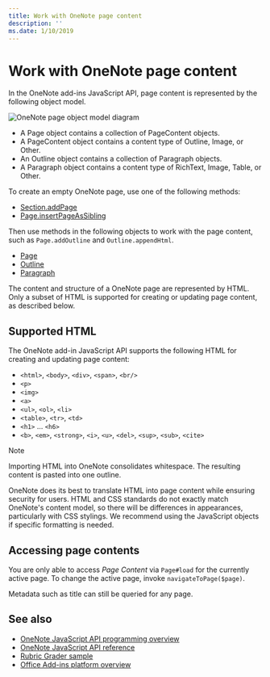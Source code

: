 ```yaml
---
title: Work with OneNote page content
description: ''
ms.date: 1/10/2019
---
```


# Work with OneNote page content

In the OneNote add-ins JavaScript API, page content is represented by the following object model.

  ![OneNote page object model diagram](../images/one-note-om-page.png)

- A Page object contains a collection of PageContent objects.
- A PageContent object contains a content type of Outline, Image, or Other.
- An Outline object contains a collection of Paragraph objects.
- A Paragraph object contains a content type of RichText, Image, Table, or Other.

To create an empty OneNote page, use one of the following methods:

- [Section.addPage](https://docs.microsoft.com/javascript/api/onenote/onenote.section#addpage-title-)
- [Page.insertPageAsSibling](https://docs.microsoft.com/javascript/api/onenote/onenote.section#insertsectionassibling-location--title-)

Then use methods in the following objects to work with the page content, such as `Page.addOutline` and `Outline.appendHtml`.

- [Page](https://docs.microsoft.com/javascript/api/onenote/onenote.page)
- [Outline](https://docs.microsoft.com/javascript/api/onenote/onenote.outline)
- [Paragraph](https://docs.microsoft.com/javascript/api/onenote/onenote.paragraph)

The content and structure of a OneNote page are represented by HTML. Only a subset of HTML is supported for creating or updating page content, as described below.

## Supported HTML

The OneNote add-in JavaScript API supports the following HTML for creating and updating page content:

- `<html>`, `<body>`, `<div>`, `<span>`, `<br/>`
- `<p>`
- `<img>`
- `<a>`
- `<ul>`, `<ol>`, `<li>`
- `<table>`, `<tr>`, `<td>`
- `<h1>` ... `<h6>`
- `<b>`, `<em>`, `<strong>`, `<i>`, `<u>`, `<del>`, `<sup>`, `<sub>`, `<cite>`

> [!NOTE]
> Importing HTML into OneNote consolidates whitespace. The resulting content is pasted into one outline.

OneNote does its best to translate HTML into page content while ensuring security for users. HTML and CSS standards do not exactly match OneNote's content model, so there will be differences in appearances, particularly with CSS stylings. We recommend using the JavaScript objects if specific formatting is needed.

## Accessing page contents

You are only able to access *Page Content* via `Page#load` for the currently
active page. To change the active  page, invoke `navigateToPage($page)`.

Metadata such as title can still be queried for any page.

## See also

- [OneNote JavaScript API programming overview](onenote-add-ins-programming-overview.md)
- [OneNote JavaScript API reference](https://docs.microsoft.com/office/dev/add-ins/reference/overview/onenote-add-ins-javascript-reference)
- [Rubric Grader sample](https://github.com/OfficeDev/OneNote-Add-in-Rubric-Grader)
- [Office Add-ins platform overview](../overview/office-add-ins.md)
